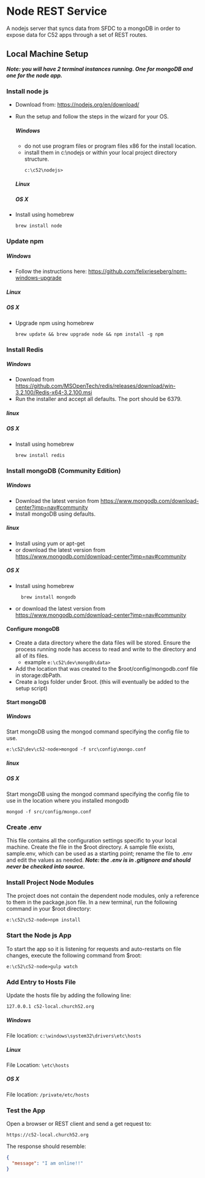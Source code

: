 # Node REST Service
A nodejs server that syncs data from SFDC to a mongoDB in order to expose data for C52 apps through a set of REST routes.

##  Local Machine Setup
***Note: you will have 2 terminal instances running.  One for mongoDB and one for the node app.***

### Install node js
* Download from: https://nodejs.org/en/download/
* Run the setup and follow the steps in the wizard for your OS.
  ##### Windows
  * do not use program files or program files x86 for the install location.
  * install them in c:\nodejs or within your local project directory structure. 
    ```dos
    c:\c52\nodejs>
    ```
  ##### Linux

  ##### OS X
* Install using homebrew 
    ```dos
    brew install node
    ```

### Update npm
  ##### Windows
  * Follow the instructions here: https://github.com/felixrieseberg/npm-windows-upgrade
  ##### Linux

  ##### OS X
* Upgrade npm using homebrew
    ```dos
    brew update && brew upgrade node && npm install -g npm
    ```

### Install Redis
##### Windows
* Download from https://github.com/MSOpenTech/redis/releases/download/win-3.2.100/Redis-x64-3.2.100.msi
* Run the installer and accept all defaults.  The port should be 6379.

##### linux

##### OS X
* Install using homebrew 
    ```dos
    brew install redis
    ```

### Install mongoDB (Community Edition)
##### Windows
* Download the latest version from https://www.mongodb.com/download-center?jmp=nav#community
* Install mongoDB using defaults.

##### linux
* Install using yum or apt-get
* or download the latest version from https://www.mongodb.com/download-center?jmp=nav#community

##### OS X
* Install using homebrew
  ```dos
    brew install mongodb
    ```
* or download the latest version from https://www.mongodb.com/download-center?jmp=nav#community

#### Configure mongoDB
* Create a data directory where the data files will be stored.  Ensure the process running node has access to read and write to the directory and all of its files.
   * example `e:\c52\dev\mongdb\data>`
* Add the location that was created to the $root/config/mongodb.conf file in storage:dbPath.
* Create a logs folder under $root. (this will eventually be added to the setup script)

#### Start mongoDB
##### Windows
Start mongoDB using the mongod command specifying the config file to use.
```dos
e:\c52\dev\c52-node>mongod -f src\config\mongo.conf
```

##### linux

##### OS X
Start mongoDB using the mongod command specifying the config file to use in the location where you installed mongodb
  ```dos
  mongod -f src/config/mongo.conf
  ```

### Create .env
This file contains all the configuration settings specific to your local machine.  Create the file in the $root directory.  A sample file exists, sample.env, which can be used as a starting point; rename the file to .env and edit the values as needed.
***Note: the .env is in .gitignore and should never be checked into source.***


### Install Project Node Modules  
The project does not contain the dependent node modules, only a reference to them in the package.json file.
In a new terminal, run the following command in your $root directory:
```dos
e:\c52\c52-node>npm install
```

### Start the Node js App
To start the app so it is listening for requests and auto-restarts on file changes, execute the following command from $root:
```dos
e:\c52\c52-node>gulp watch
```

### Add Entry to Hosts File
Update the hosts file by adding the following line:
```
127.0.0.1 c52-local.church52.org
``` 
##### Windows
File location: `c:\windows\system32\drivers\etc\hosts`
##### Linux
File Location: `\etc\hosts`
##### OS X
File location: `/private/etc/hosts`

### Test the App
Open a browser or REST client and send a get request to:
```
https://c52-local.church52.org
```

The response should resemble:
```json
{
  "message": "I am online!!"
}
```
